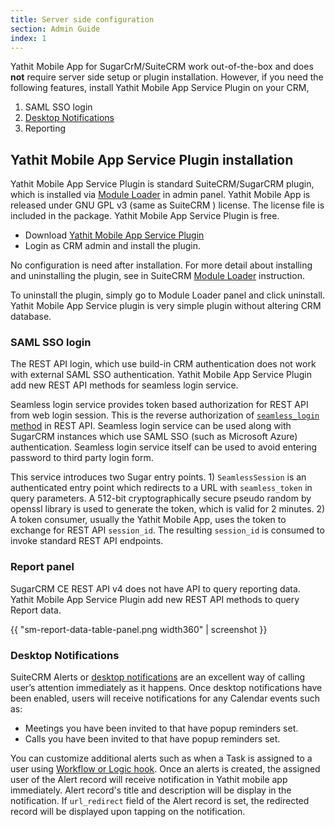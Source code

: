 ```yaml
---
title: Server side configuration
section: Admin Guide
index: 1
---
```


Yathit Mobile App for SugarCrM/SuiteCRM work out-of-the-box and does **not** require server side setup or plugin installation. However, if you need the following features, install Yathit Mobile App Service Plugin on your CRM,

1. SAML SSO login
1. [Desktop Notifications](https://docs.suitecrm.com/user/introduction/user-interface/desktop-notifications/) 
1. Reporting

## Yathit Mobile App Service Plugin installation

Yathit Mobile App Service Plugin is standard SuiteCRM/SugarCRM plugin, which is installed via [Module Loader](https://docs.suitecrm.com/admin/administration-panel/developer-tools/#_module_loader) in admin panel. Yathit Mobile App is released under GNU GPL v3 (same as SuiteCRM ) license. The license file is included in the package. Yathit Mobile App Service Plugin is free.

* Download [Yathit Mobile App Service Plugin](https://yathit-assets.storage.googleapis.com/code/yathit_mobile_app_plugin.zip)
* Login as CRM admin and install the plugin. 

No configuration is need after installation. For more detail about installing and uninstalling the plugin, see in SuiteCRM [Module Loader](https://docs.suitecrm.com/admin/administration-panel/developer-tools/#_module_loader) instruction.

To uninstall the plugin, simply go to Module Loader panel and click uninstall. Yathit Mobile App Service plugin is very simple plugin without altering CRM database. 

### SAML SSO login 

The REST API login, which use build-in CRM authentication does not work with external SAML SSO authentication. Yathit Mobile App Service Plugin add new REST API methods for seamless login service.

Seamless login service provides token based authorization for REST API from web login session. This is the reverse authorization of [`seamless_login` method](https://docs.suitecrm.com/developer/api/api-v4.1-methods/#_seamless_login) in REST API. Seamless login service can be used along with SugarCRM instances which use SAML SSO (such as Microsoft Azure) authentication. Seamless login service itself can be used to avoid entering password to third party login form.

This service introduces two Sugar entry points. 1) `SeamlessSession` is an authenticated entry point which redirects to a URL with  `seamless_token` in query parameters. A 512-bit cryptographically secure pseudo random by openssl library is used to generate the token, which is valid for 2 minutes. 2) A token consumer, usually the Yathit Mobile App, uses the token to exchange for REST API `session_id`. The resulting `session_id` is consumed to invoke standard REST API endpoints. 

### Report panel

SugarCRM CE REST API v4 does not have API to query reporting data. Yathit Mobile App Service Plugin add new REST API methods to query Report data.

{{ "sm-report-data-table-panel.png width360" | screenshot }}

### Desktop Notifications

SuiteCRM Alerts or [desktop notifications](https://docs.suitecrm.com/user/introduction/user-interface/desktop-notifications/)  are an excellent way of calling user’s attention immediately as it happens. Once desktop notifications have been enabled, users will receive notifications for any Calendar events such as:

* Meetings you have been invited to that have popup reminders set.
* Calls you have been invited to that have popup reminders set.

You can customize additional alerts such as when a Task is assigned to a user using [Workflow or Logic hook](https://community.suitecrm.com/t/how-to-create-notifications-by-using-workflows-logic-hooks/70809). Once an alerts is created, the assigned user of the Alert record will receive notification in Yathit mobile app immediately. Alert record's title and description will be display in the notification. If `url_redirect` field of the Alert record is set, the redirected record will be displayed upon tapping on the notification.  





